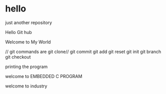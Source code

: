 # hello
just another repository

Hello Git hub

Welcome to My World

// git commands are 
git clone//
git commit
git add
git reset
git init
git branch
git checkout


printing the program

welcome to EMBEDDED C PROGRAM

welcome to industry
